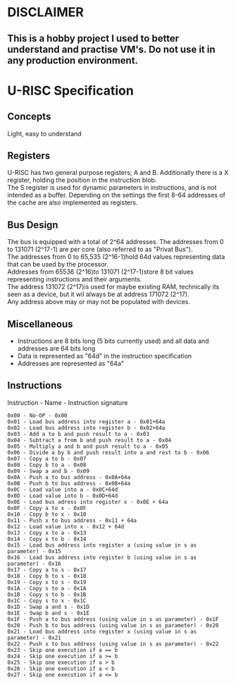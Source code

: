 # DISCLAIMER
## This is a hobby project I used to better understand and practise VM's. Do not use it in any production environment.

# U-RISC Specification
## Concepts
Light, easy to understand
## Registers
U-RISC has two general purpose registers; A and B. Additionally there is a X register, holding the position in the instruction blob. \
The S register is used for dynamic parameters in instructions, and is not intended as a buffer.
Depending on the settings the first 8-64 addresses of the cache are also implemented as registers.
## Bus Design
The bus is equipped with a total of 2^64 addresses. The addresses from 0 to 131071 (2^17-1) are per core (also referred to as "Privat Bus").\
The addresses from 0 to 65,535 (2^16-1)hold 64d values representing data that can be used by the processor. \
Addresses from 65536 (2^16)to 131071 (2^17-1)store 8 bit values representing instructions and their arguments. \
The address 131072 (2^17)is used for maybe existing RAM, technically its seen as a device, but it wil always be at address 171072 (2^17). \
Any address above may or may not be populated with devices.
## Miscellaneous
- Instructions are 8 bits long (5 bits currently used) and all data and addresses are 64 bits long
- Data is represented as "64d" in the instruction specification
- Addresses are represented as "64a"

## Instructions
Instruction - Name - Instruction signature
```
0x00 - No-OP - 0x00
0x01 - Load bus address into register a - 0x01+64a
0x02 - Load bus address into register b - 0x02+64a
0x03 - Add a to b and push result to a - 0x03
0x04 - Subtract a from b and push result to a - 0x04
0x05 - Multiply a and b and push result to a - 0x05
0x06 - Divide a by b and push result into a and rest to b - 0x06
0x07 - Copy a to b - 0x07
0x08 - Copy b to a - 0x08
0x09 - Swap a and b - 0x09
0x0A - Push a to bus address - 0x0A+64a
0x0B - Push b to bus address - 0x0B+64a
0x0C - Load value into a - 0x0C+64d
0x0D - Load value into b - 0x0D+64d
0x0E - Load bus adress into register x - 0x0E + 64a
0x0F - Copy a to x - 0x0F
0x10 - Copy b to x - 0x10
0x11 - Push x to bus address - 0x11 + 64a
0x12 - Load value into x - 0x12 + 64d
0x13 - Copy x to a - 0x13
0x14 - Copy x to b - 0x14
0x15 - Load bus address into register a (using value in s as parameter) - 0x15
0x16 - Load bus address into register b (using value in s as parameter) - 0x16
0x17 - Copy a to s - 0x17
0x18 - Copy b to s - 0x18
0x19 - Copy x to s - 0x19
0x1A - Copy s to a - 0x1A
0x1B - Copy s to b - 0x1B
0x1C - Copy s to x - 0x1C
0x1D - Swap a and s - 0x1D
0x1E - Swap b and s - 0x1E
0x1F - Push a to bus address (using value in s as parameter) - 0x1F
0x20 - Push b to bus address (using value in s as parameter) - 0x20
0x21 - Load bus address into register x (using value in s as parameter) - 0x21
0x22 - Push x to bus address (using value in s as parameter) - 0x22
0x23 - Skip one execution if a == b
0x24 - Skip one execution if a >= b
0x25 - Skip one execution if a > b
0x26 - Skip one execution if a < b
0x27 - Skip one execution if a <= b
```
